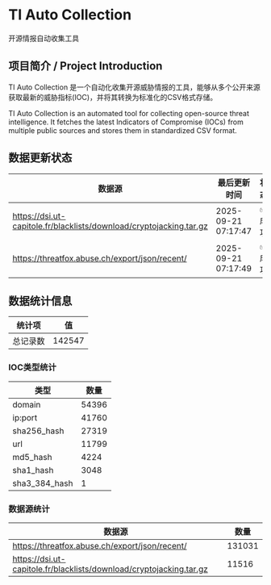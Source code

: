 # TI Auto Collection

 开源情报自动收集工具

## 项目简介 / Project Introduction

TI Auto Collection 是一个自动化收集开源威胁情报的工具，能够从多个公开来源获取最新的威胁指标(IOC)，并将其转换为标准化的CSV格式存储。

TI Auto Collection is an automated tool for collecting open-source threat intelligence. It fetches the latest Indicators of Compromise (IOCs) from multiple public sources and stores them in standardized CSV format.

## 数据更新状态

| 数据源 | 最后更新时间 | 状态 |
|--------|------------|------|
| https://dsi.ut-capitole.fr/blacklists/download/cryptojacking.tar.gz | 2025-09-21 07:17:47 | ✅ 成功 |
| https://threatfox.abuse.ch/export/json/recent/ | 2025-09-21 07:17:49 | ✅ 成功 |

















































































































































































## 数据统计信息

| 统计项 | 值 |
|--------|----|
| 总记录数 | 142547 |

### IOC类型统计

| 类型 | 数量 |
|------|------|
| domain | 54396 |
| ip:port | 41760 |
| sha256_hash | 27319 |
| url | 11799 |
| md5_hash | 4224 |
| sha1_hash | 3048 |
| sha3_384_hash | 1 |

### 数据源统计

| 数据源 | 数量 |
|--------|------|
| https://threatfox.abuse.ch/export/json/recent/ | 131031 |
| https://dsi.ut-capitole.fr/blacklists/download/cryptojacking.tar.gz | 11516 |
